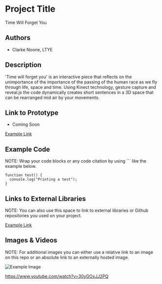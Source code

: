 # Project Title
Time Will Forget You

## Authors
- Clarke Noone, LTYE

## Description
'Time will forget you' is an interactive piece that reflects on the unimportance of the importance of the passing of the human race as we fly through life, space and time. Using Kinect technology, gesture capture and reveal.js the code dynamically creates short sentences in a 3D space that can be rearranged mid air by your movements.

## Link to Prototype
- Coming Soon

[Example Link](http://www.google.com "Example Link")

## Example Code
NOTE: Wrap your code blocks or any code citation by using ``` like the example below.
```
function test() {
  console.log("Printing a test");
}
```
## Links to External Libraries
 NOTE: You can also use this space to link to external libraries or Github repositories you used on your project.

[Example Link](http://www.google.com "Example Link")

## Images & Videos
NOTE: For additional images you can either use a relative link to an image on this repo or an absolute link to an externally hosted image.

![Example Image](project_images/cover.jpg?raw=true "Example Image")

https://www.youtube.com/watch?v=30yGOxJJ2PQ
